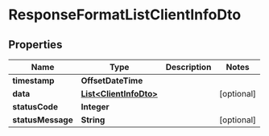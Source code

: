 

# ResponseFormatListClientInfoDto


## Properties

| Name | Type | Description | Notes |
|------------ | ------------- | ------------- | -------------|
|**timestamp** | **OffsetDateTime** |  |  |
|**data** | [**List&lt;ClientInfoDto&gt;**](ClientInfoDto.md) |  |  [optional] |
|**statusCode** | **Integer** |  |  |
|**statusMessage** | **String** |  |  [optional] |



